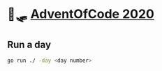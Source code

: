 # 🎄🛷 [AdventOfCode 2020](https://adventofcode.com/2020)

## Run a day
```bash
go run ./ -day <day number>
```
